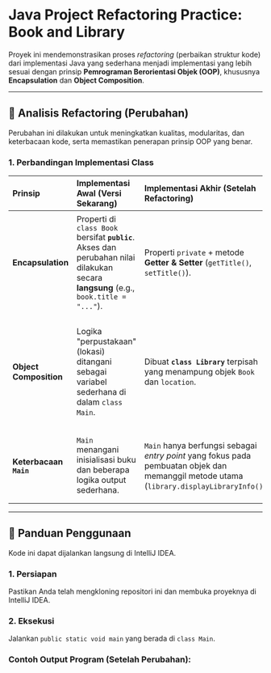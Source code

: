 # Java Project Refactoring Practice: Book and Library

Proyek ini mendemonstrasikan proses *refactoring* (perbaikan struktur kode) dari implementasi Java yang sederhana menjadi implementasi yang lebih sesuai dengan prinsip **Pemrograman Berorientasi Objek (OOP)**, khususnya **Encapsulation** dan **Object Composition**.

---

## 🔄 Analisis Refactoring (Perubahan)

Perubahan ini dilakukan untuk meningkatkan kualitas, modularitas, dan keterbacaan kode, serta memastikan penerapan prinsip OOP yang benar.

### 1. Perbandingan Implementasi Class

| Prinsip | Implementasi Awal (Versi Sekarang) | Implementasi Akhir (Setelah Refactoring) | Manfaat |
| :--- | :--- | :--- | :--- |
| **Encapsulation** | Properti di `class Book` bersifat **`public`**. Akses dan perubahan nilai dilakukan secara **langsung** (e.g., `book.title = "..."`). | Properti `private` + metode **Getter & Setter** (`getTitle()`, `setTitle()`). | **Proteksi Data:** Mencegah perubahan data yang tidak terduga dan memungkinkan penambahan validasi di masa depan. |
| **Object Composition** | Logika "perpustakaan" (lokasi) ditangani sebagai variabel sederhana di dalam `class Main`. | Dibuat **`class Library`** terpisah yang menampung objek `Book` dan `location`. | **Modularitas:** Memisahkan tanggung jawab (Sistem Perpustakaan vs. Objek Buku), membuat kode lebih terstruktur dan mudah diuji. |
| **Keterbacaan `Main`** | `Main` menangani inisialisasi buku dan beberapa logika output sederhana. | `Main` hanya berfungsi sebagai *entry point* yang fokus pada pembuatan objek dan memanggil metode utama (`library.displayLibraryInfo()`). | **Clean Code:** Membuat class utama lebih ringkas dan fokus pada alur eksekusi aplikasi. |

---

## 🚀 Panduan Penggunaan

Kode ini dapat dijalankan langsung di IntelliJ IDEA.

### 1. Persiapan

Pastikan Anda telah mengkloning repositori ini dan membuka proyeknya di IntelliJ IDEA.

### 2. Eksekusi

Jalankan `public static void main` yang berada di `class Main`.

### Contoh Output Program (Setelah Perubahan):